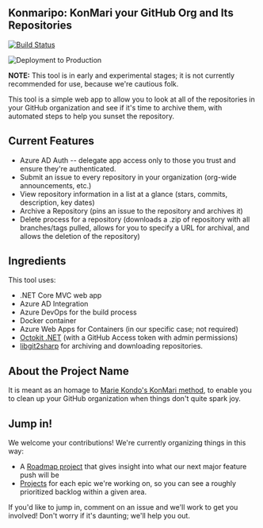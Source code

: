 ## Konmaripo: KonMari your GitHub Org and Its Repositories

[![Build Status](https://dev.azure.com/excellaco/Konmaripo/_apis/build/status/excellalabs.konmaripo?branchName=main)](https://dev.azure.com/excellaco/Konmaripo/_build/latest?definitionId=8&branchName=main) 

![Deployment to Production](https://vsrm.dev.azure.com/excellaco/_apis/public/Release/badge/e5fb7cc0-7eab-46dc-9e97-aa657e4fe6d5/1/1)

**NOTE:** This tool is in early and experimental stages; it is not currently recommended for use, because we're cautious folk.

This tool is a simple web app to allow you to look at all of the repositories in your GitHub organization and see if it's time to archive them, with automated steps to help you sunset the repository.

## Current Features

* Azure AD Auth -- delegate app access only to those you trust and ensure they're authenticated.
* Submit an issue to every repository in your organization (org-wide announcements, etc.)
* View repository information in a list at a glance (stars, commits, description, key dates)
* Archive a Repository (pins an issue to the repository and archives it)
* Delete process for a repository (downloads a .zip of repository with all branches/tags pulled, allows for you to specify a URL for archival, and allows the deletion of the repository)

## Ingredients
This tool uses: 

* .NET Core MVC web app
* Azure AD Integration
* Azure DevOps for the build process
* Docker container
* Azure Web Apps for Containers (in our specific case; not required)
* [Octokit .NET](https://github.com/octokit/octokit.net) (with a GitHub Access token with admin permissions)
* [libgit2sharp](https://github.com/libgit2/libgit2sharp) for archiving and downloading repositories.

## About the Project Name
It is meant as an homage to [Marie Kondo's KonMari method](https://konmari.com/), to enable you to clean up your GitHub organization when things don't quite spark joy.

## Jump in! 

We welcome your contributions! We're currently organizing things in this way:

* A [Roadmap project](https://github.com/excellalabs/konmaripo/projects/2) that gives insight into what our next major feature push will be
* [Projects](https://github.com/excellalabs/konmaripo/projects) for each epic we're working on, so you can see a roughly prioritized backlog within a given area.

If you'd like to jump in, comment on an issue and we'll work to get you involved! Don't worry if it's daunting; we'll help you out.
